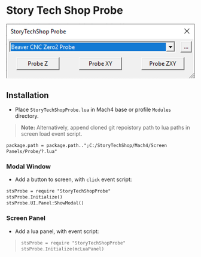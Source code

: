 # Story Tech Shop Probe

![Probe Modal Window](docs/modal.png?raw=true "Probe Modal Window")

## Installation

* Place `StoryTechShopProbe.lua` in Mach4 base or profile `Modules` directory.
> **Note:** Alternatively, append cloned git repoistory path to lua paths in screen load event script.
```
package.path = package.path..";C:/StoryTechShop/Mach4/Screen Panels/Probe/?.lua"
```

### Modal Window
* Add a button to screen, with `click` event script:
```
stsProbe = require "StoryTechShopProbe"
stsProbe.Initialize()
stsProbe.UI.Panel:ShowModal()
```

### Screen Panel
* Add a lua panel, with event script:
> ```
> stsProbe = require "StoryTechShopProbe"
> stsProbe.Initialize(mcLuaPanel)
> ```
